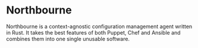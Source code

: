 # Northbourne

Northbourne is a context-agnostic configuration management agent written in Rust. It takes the best features of both Puppet, Chef and Ansible and combines them into one single unusable software.
